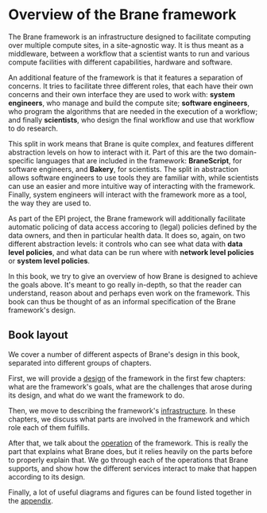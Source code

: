 # Overview of the Brane framework
The Brane framework is an infrastructure designed to facilitate computing over multiple compute sites, in a site-agnostic way. It is thus meant as a middleware, between a workflow that a scientist wants to run and various compute facilities with different capabilities, hardware and software.

An additional feature of the framework is that it features a separation of concerns. It tries to facilitate three different roles, that each have their own concerns and their own interface they are used to work with: **system engineers**, who manage and build the compute site; **software engineers**, who program the algorithms that are needed in the execution of a workflow; and finally **scientists**, who design the final workflow and use that workflow to do research.

This split in work means that Brane is quite complex, and features different abstraction levels on how to interact with it. Part of this are the two domain-specific languages that are included in the framework: **BraneScript**, for software engineers, and **Bakery**, for scientists. The split in abstraction allows software engineers to use tools they are familiar with, while scientists can use an easier and more intuitive way of interacting with the framework. Finally, system engineers will interact with the framework more as a tool, the way they are used to.

As part of the EPI project, the Brane framework will additionally facilitate automatic policing of data access accoring to (legal) policies defined by the data owners, and then in particular health data. It does so, again, on two different abstraction levels: it controls who can see what data with **data level policies**, and what data can be run where with **network level policies** or **system level policies**.

In this book, we try to give an overview of how Brane is designed to achieve the goals above. It's meant to go really in-depth, so that the reader can understand, reason about and perhaps even work on the framework. This book can thus be thought of as an informal specification of the Brane framework's design.

## Book layout
We cover a number of different aspects of Brane's design in this book, separated into different groups of chapters.

First, we will provide a [design](./design/introduction.md) of the framework in the first few chapters: what are the framework's goals, what are the challenges that arose during its design, and what do we want the framework to do.

Then, we move to describing the framework's [infrastructure](./infrastructure/introduction.md). In these chapters, we discuss what parts are involved in the framework and which role each of them fulfills.

After that, we talk about the [operation](./operation/introduction.md) of the framework. This is really the part that explains what Brane does, but it relies heavily on the parts before to properly explain that. We go through each of the operations that Brane supports, and show how the different services interact to make that happen according to its design.

Finally, a lot of useful diagrams and figures can be found listed together in the [appendix](./appendix/introduction.md).

